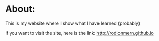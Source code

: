# About:

This is my website where I show what I have learned (probably)

If you want to visit the site, here is the link: http://rodionmern.github.io
